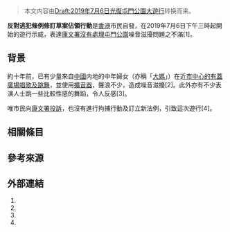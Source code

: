 > 本文内容由[Draft:2019年7月6日光復屯門公園大遊行](https://zh.wikipedia.org/wiki/Draft:2019年7月6日光復屯門公園大遊行)转换而来。


**反對逃犯條例修訂草案佔領行動**是[香港](../Page/香港.md "wikilink")市民自發，在2019年7月6日下午三時起開始的遊行示威，表達[康文署沒有處理](../Page/康樂及文化事務署.md "wikilink")[屯門公園](../Page/屯門公園.md "wikilink")噪音滋擾問題之不滿\[1\]。

## 背景

約十年前，已有少量來自[中國](../Page/中國.md "wikilink")内地的中年婦女（亦稱「[大媽](https://zh.wikipedia.org/wiki/大媽 "wikilink")」）在近[市中心的有蓋廣場唱歌及跳舞](../Page/屯門市中心.md "wikilink")，並使用[擴音器](../Page/麦克风.md "wikilink")，聲浪不少，造成噪音滋擾\[2\]。此外亦有不少表演人士跳一些比較性感的舞蹈，令人反感\[3\]。

唯市民向[康文署投訴](../Page/康樂及文化事務署.md "wikilink")，也沒有進行拘捕行動及訂立新法例，引致這次遊行\[4\]。

## 相關條目

## 參考來源

## 外部連結

1.
2.
3.
4.